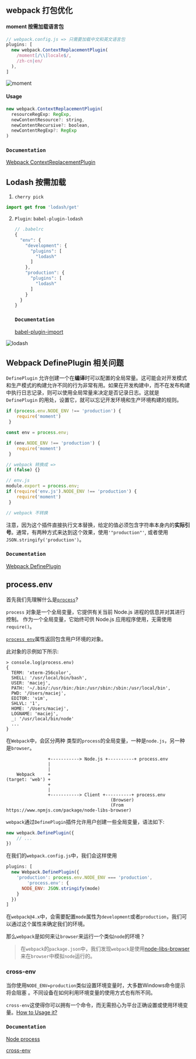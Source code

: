 ## webpack 打包优化

#### moment 按需加载语言包

```javascript
// webpack.config.js => 只需要加载中文和英文语言包
plugins: [
  new webpack.ContextReplacementPlugin(
    /moment[/\\]locale$/,
    /zh-cn|en/
  ),
]
```

![moment](./images/moment.png ":no-zoom")

#### Usage

```javascript
new webpack.ContextReplacementPlugin(
  resourceRegExp: RegExp,
  newContentResource?: string,
  newContentRecursive?: boolean,
  newContentRegExp?: RegExp
)
```

### `Documentation`

[Webpack ContextReplacementPlugin](https://webpack.docschina.org/plugins/context-replacement-plugin/)

## Lodash 按需加载

1. `cherry pick`

```javascript
import get from 'lodash/get'
```

2. `Plugin`: `babel-plugin-lodash` 

   ```javascript
   // .babelrc
   {
     "env": {
       "development": {
         "plugins": [
           "lodash"
         ]  
       },
       "production": {
         "plugins": [
           "lodash"
         ]  
       }
     }
   }
   ```

   ### `Documentation`

   [babel-plugin-import](https://github.com/ant-design/babel-plugin-import#options)

![lodash](./images/lodash.png ":no-zoom")

## Webpack DefinePlugin 相关问题

`DefinePlugin` 允许创建一个在**编译**时可以配置的全局常量。这可能会对开发模式和生产模式的构建允许不同的行为非常有用。如果在开发构建中，而不在发布构建中执行日志记录，则可以使用全局常量来决定是否记录日志。这就是 `DefinePlugin` 的用处，设置它，就可以忘记开发环境和生产环境构建的规则。

```javascript
if (process.env.NODE_ENV !== 'production') {
 	require('moment')   
 }

const env = process.env;

if (env.NODE_ENV !== 'production') {
 	require('moment')   
 }

// webpack 转换成 => 
if (false) {}

// env.js
module.export = process.env;
if (require('env.js').NODE_ENV !== 'production') {
 	require('moment')   
 }

// webpack 不转换
```

注意，因为这个插件直接执行文本替换，给定的值必须包含字符串本身内的**实际引号**。通常，有两种方式来达到这个效果，使用`'"production"'`, 或者使用 `JSON.stringify('production')`。

### `Documentation`

[Webpack DefinePlugin](https://webpack.docschina.org/plugins/define-plugin/)

## process.env

首先我们先理解什么是[`process`](http://nodejs.cn/api/process.html#process_process)?

`process` 对象是一个全局变量，它提供有关当前 Node.js 进程的信息并对其进行控制。 作为一个全局变量，它始终可供 Node.js 应用程序使用，无需使用 `require()`。 

[`process env`](http://nodejs.cn/api/process.html#process_process_env)属性返回包含用户环境的对象。

此对象的示例如下所示:

```shell
> console.log(process.env)
{
  TERM: 'xterm-256color',
  SHELL: '/usr/local/bin/bash',
  USER: 'maciej',
  PATH: '~/.bin/:/usr/bin:/bin:/usr/sbin:/sbin:/usr/local/bin',
  PWD: '/Users/maciej',
  EDITOR: 'vim',
  SHLVL: '1',
  HOME: '/Users/maciej',
  LOGNAME: 'maciej',
  _: '/usr/local/bin/node'
  ...
}
```

在`Webpack`中，会区分两种 类型的`process`的全局变量，一种是`node.js`，另一种是`browser`。

```text
                +-----------> Node.js +----------+ process.env
                |
                |
    Webpack     +
(target: 'web') +
                +
                |
                +-----------> Client +----------+ process.env
               							(Browser)
                                        (From https://www.npmjs.com/package/node-libs-browser)
```

`webpack`通过`DefinePlugin`插件允许用户创建一些全局变量，语法如下:

```javascript
new webpack.DefinePlugin({
    // ...
})
```

在我们的`webpack.config.js`中，我们会这样使用

```javascript
plugins: [
  new Webpack.DefinePlugin({
    'production': process.env.NODE_ENV === 'production',
		'process.env': {
      NODE_ENV: JSON.stringify(mode)
    }
  })
]
```

在`webpack@4.x`中，会需要配置`mode`属性为`development`或者`production`，我们可以通过这个属性来确定我们的环境。

那么`webpack`是如何来让`browser`来运行一个类似`node`的环境？

> 在`webpack`的`package.json`中，我们发现`webpack`是使用[node-libs-browser](https://github.com/webpack/node-libs-browser)来在`browser`中模拟`node`运行的。

### cross-env

当你使用`NODE_ENV=production`类似设置环境变量时，大多数Windows命令提示将会阻塞 。不同设备在如何利用环境变量的使用方式也有所不同。

`cross-env`这使得你可以拥有一个命令，而无需担心为平台正确设置或使用环境变量。[How to Usage it?](https://www.npmjs.com/package/cross-env#usage)

### `Documentation`

[Node process](http://nodejs.cn/api/process.html)

[cross-env](https://www.npmjs.com/package/cross-env)



